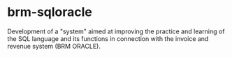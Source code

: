 # brm-sqloracle
Development of a "system" aimed at improving the practice and learning of the SQL language and its functions in connection with the invoice and revenue system (BRM ORACLE).


